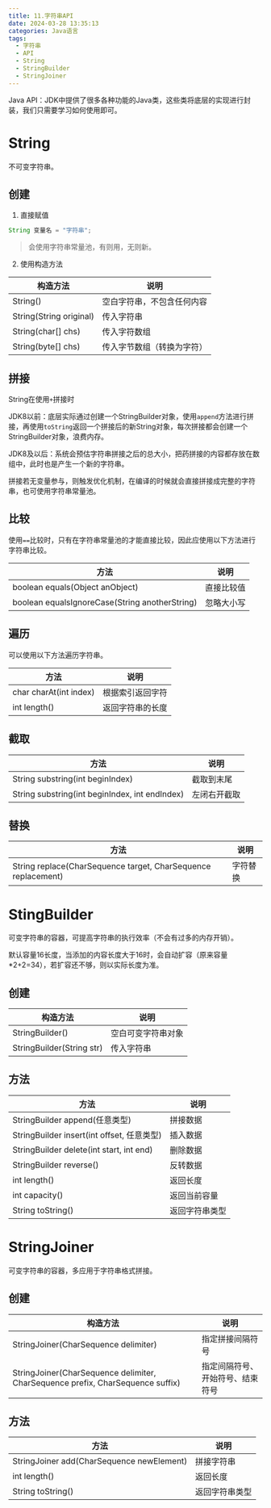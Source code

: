 ```yaml
---
title: 11.字符串API
date: 2024-03-28 13:35:13
categories: Java语言
tags:
  - 字符串
  - API
  - String
  - StringBuilder
  - StringJoiner
---
```


Java API：JDK中提供了很多各种功能的Java类，这些类将底层的实现进行封装，我们只需要学习如何使用即可。

# String

不可变字符串。

## 创建

1. 直接赋值

```java
String 变量名 = "字符串";
```

> 会使用字符串常量池，有则用，无则新。

2. 使用构造方法

| 构造方法                | 说明                       |
| ----------------------- | -------------------------- |
| String()                | 空白字符串，不包含任何内容 |
| String(String original) | 传入字符串                 |
| String(char[] chs)      | 传入字符数组               |
| String(byte[] chs)      | 传入字节数组（转换为字符） |

## 拼接

String在使用`+`拼接时

JDK8以前：底层实际通过创建一个StringBuilder对象，使用`append`方法进行拼接，再使用`toString`返回一个拼接后的新String对象，每次拼接都会创建一个StringBuilder对象，浪费内存。

JDK8及以后：系统会预估字符串拼接之后的总大小，把药拼接的内容都存放在数组中，此时也是产生一个新的字符串。

拼接若无变量参与，则触发优化机制，在编译的时候就会直接拼接成完整的字符串，也可使用字符串常量池。

## 比较

使用`==`比较时，只有在字符串常量池的才能直接比较，因此应使用以下方法进行字符串比较。

| 方法                                           | 说明       |
| ---------------------------------------------- | ---------- |
| boolean equals(Object anObject)                | 直接比较值 |
| boolean equalsIgnoreCase(String anotherString) | 忽略大小写 |

## 遍历

可以使用以下方法遍历字符串。

| 方法                   | 说明             |
| ---------------------- | ---------------- |
| char charAt(int index) | 根据索引返回字符 |
| int length()           | 返回字符串的长度 |

## 截取

| 方法                                           | 说明         |
| ---------------------------------------------- | ------------ |
| String substring(int beginIndex)               | 截取到末尾   |
| String substring(int beginIndex, int endIndex) | 左闭右开截取 |

## 替换

| 方法                                                         | 说明     |
| ------------------------------------------------------------ | -------- |
| String replace(CharSequence target, CharSequence replacement) | 字符替换 |

# StingBuilder

可变字符串的容器，可提高字符串的执行效率（不会有过多的内存开销）。

默认容量16长度，当添加的内容长度大于16时，会自动扩容（原来容量*2+2=34），若扩容还不够，则以实际长度为准。

## 创建

| 构造方法                  | 说明               |
| ------------------------- | ------------------ |
| StringBuilder()           | 空白可变字符串对象 |
| StringBuilder(String str) | 传入字符串         |

## 方法

| 方法                                       | 说明           |
| ------------------------------------------ | -------------- |
| StringBuilder append(任意类型)             | 拼接数据       |
| StringBuilder insert(int offset, 任意类型) | 插入数据       |
| StringBuilder delete(int start, int end)   | 删除数据       |
| StringBuilder reverse()                    | 反转数据       |
| int length()                               | 返回长度       |
| int capacity()                             | 返回当前容量   |
| String toString()                          | 返回字符串类型 |

# StringJoiner

可变字符串的容器，多应用于字符串格式拼接。

## 创建

| 构造方法                                                     | 说明                             |
| ------------------------------------------------------------ | -------------------------------- |
| StringJoiner(CharSequence delimiter)                         | 指定拼接间隔符号                 |
| StringJoiner(CharSequence delimiter, CharSequence prefix, CharSequence suffix) | 指定间隔符号、开始符号、结束符号 |

## 方法

| 方法                                      | 说明           |
| ----------------------------------------- | -------------- |
| StringJoiner add(CharSequence newElement) | 拼接字符串     |
| int length()                              | 返回长度       |
| String toString()                         | 返回字符串类型 |

